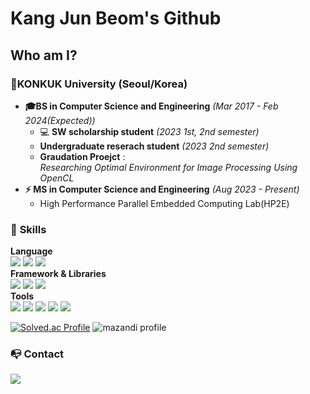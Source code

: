 # Kang Jun Beom's Github

## Who am I?
### **🏫KONKUK University (Seoul/Korea)**
- **🎓BS in Computer Science and Engineering** *(Mar 2017 - Feb 2024(Expected))*   
    - 💻 **SW scholarship student** *(2023 1st, 2nd semester)*   
    - **Undergraduate reserach student** *(2023 2nd semester)*
    - **Graudation Proejct** :    
    *Researching Optimal Environment for Image Processing Using OpenCL*
- **⚡ MS in Computer Science and Engineering** *(Aug 2023 - Present)*   
    - High Performance Parallel Embedded Computing Lab(HP2E)

### 💪 **Skills**
**Language**   
<img src="https://img.shields.io/badge/C-A8B9CC?style=flat&logo=c&logoColor=FFFFFF"/></a>
<img src="https://img.shields.io/badge/C++-00599C?style=flat&logo=cplusplus&logoColor=FFFFFF"/></a>
<img src="https://img.shields.io/badge/Python-ffd400?style=flat&logo=python&logoColor=3776AB"/></a>   
**Framework & Libraries**   
<img src="https://img.shields.io/badge/OpenCL-0?style=flat"/></a> 
<img src="https://img.shields.io/badge/CUDA-006600?style=flat"/></a>
<img src="https://img.shields.io/badge/PyTorch-EE4C2C?style=flat&logo=Pytorch&logoColor=FFFFFF"/></a>   
**Tools**   
<img src="https://img.shields.io/badge/Visual Studio-5C2D91?style=flat&logo=visualstudiocode&logoColor=ffffff"/></a>
<img src="https://img.shields.io/badge/VScode-007ACC?style=flat&logo=visualstudiocode&logoColor=ffffff"/></a>
<img src="https://img.shields.io/badge/Git-F05032?style=flat&logo=git&logoColor=ffffff"/></a>
<img src="https://img.shields.io/badge/Github-181717?style=flat&logo=github&logoColor=ffffff"/></a>
<img src="https://img.shields.io/badge/Notion-000000?style=flat&logo=Notion&logoColor=ffffff"/></a>

[![Solved.ac Profile](http://mazassumnida.wtf/api/generate_badge?boj=kangjunbeom)](https://solved.ac/kangjunbeom)
![mazandi profile](http://mazandi.herokuapp.com/api?handle=kangjunbeom&theme=warm)
### 📭 **Contact**   
<a href="mailto:sorabol623@gmail.com"><img src="https://img.shields.io/badge/sorabol623@gmail.com-ffffff?style=flat&logo=gmail&logoColor=ea4335"/></a>